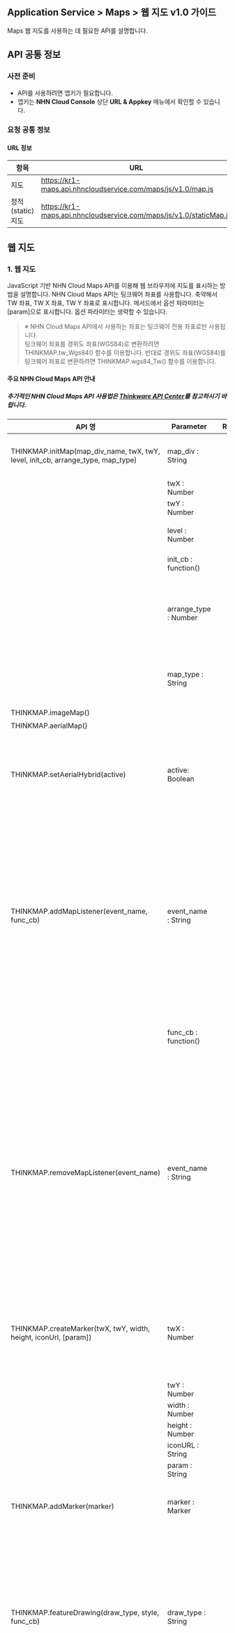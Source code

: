 ## Application Service > Maps > 웹 지도 v1.0 가이드

Maps 웹 지도를 사용하는 데 필요한 API를 설명합니다.

## API 공통 정보

### 사전 준비
- API를 사용하려면 앱키가 필요합니다.
- 앱키는 **NHN Cloud Console** 상단 **URL & Appkey** 메뉴에서 확인할 수 있습니다.

### 요청 공통 정보

#### URL 정보

| 항목        | URL                                      |
| --------- | ---------------------------------------- |
| 지도        | https://kr1-maps.api.nhncloudservice.com/maps/js/v1.0/map.js |
| 정적(static) 지도 | https://kr1-maps.api.nhncloudservice.com/maps/js/v1.0/staticMap.js |

## 웹 지도

### 1. 웹 지도

JavaScript 기반 NHN Cloud Maps API를 이용해 웹 브라우저에 지도를 표시하는 방법을 설명합니다.
NHN Cloud Maps API는 팅크웨어 좌표를 사용합니다. 축약해서 TW 좌표, TW X 좌표, TW Y 좌표로 표시합니다.
메서드에서 옵션 파라미터는 [param]으로 표시합니다. 옵션 파라미터는 생략할 수 있습니다.

> ※ NHN Cloud Maps API에서 사용하는 좌표는 팅크웨어 전용 좌표로만 사용됩니다.
> <br>팅크웨어 좌표를 경위도 좌표(WGS84)로 변환하려면 THINKMAP.tw_Wgs84() 함수를 이용합니다.
> 반대로 경위도 좌표(WGS84)를 팅크웨어 좌표로 변환하려면 THINKMAP.wgs84_Tw() 함수를 이용합니다.

#### 주요 NHN Cloud Maps API 안내
##### 추가적인 NHN Cloud Maps API 사용법은 <a href="http://developers1.inavi.com:8086?key=19b6272o5" target="_blank" rel="nofollow">Thinkware API Center</a>를 참고하시기 바랍니다.

| API 명                                    | Parameter               | Returns                                  | 설명                                       |
| ---------------------------------------- | ----------------------- | ---------------------------------------- | ---------------------------------------- |
| THINKMAP.initMap(map_div_name, twX, twY, level, init_cb, arrange_type, map_type) | map_div : String        |                                          | 지도를 담을 div 태그 ID<br>지도를 사용하려면 최초에 반드시 호출해야 하는 초기화 함수입니다. |
|                                          | twX : Number            |                                          | 지도 초기화 TW X 좌표                           |
|                                          | twY : Number            |                                          | 지도 초기화 TW Y 좌표                           |
|                                          | level : Number          |                                          | 지도 초기화 레벨<br>- 일반 지도: 1~13<br>- 항공 지도: 1~13 |
|                                          | init_cb : function()    |                                          | 지도 초기화 이후 호출되는 콜백 함수                     |
|                                          | arrange_type : Number   |                                          | 지도 레이어 정렬 방식<br>1: 중앙 정렬 방식(resize 효과 있음)<br>2: 전체 로딩 방식(resize 효과 없음)<br> 3: 오른쪽 상단 정렬 방식(resize 효과 있음) |
|                                          | map_type : String       |                                          | 지도 타입 설정<br>'i': 일반 맵<br>'a': 항공 맵<br>'s': 요약 맵<br>'m': 모바일 맵 |
| THINKMAP.imageMap()                      |                         |                                          | 지도를 일반 지도로 전환합니다.                        |
| THINKMAP.aerialMap()                     |                         |                                          | 지도를 항공 지도로 전환합니다.                        |
| THINKMAP.setAerialHybrid(active)         | active: Boolean        |                                          | 항공 주기 표출 여부  <br>true: 지도 위에 항공 주기를 표출   <br>false: 지도 위에 항공 주기 표출 안 함<br><br>지도 위에 항공 지도 주기 표출 여부를 설정합니다. |
| THINKMAP.addMapListener(event_name, func_cb) | event_name : String<br> |                                          | 지도에 등록할 이벤트 이름<br>'movestart'<br>- 지도가 움직이기 시작했을 때<br>'move'<br> - 지도가 움직일 때<br>'moveend'<br>- 지도 움직임이 끝났을 때<br>'zoomend'<br>- 지도 확대, 축소가 끝났을 때<br>'mouseover'<br>- 지도 위에 마우스를 놓았을 때<br>'mouseout'<br>- 지도 밖으로 마우스를 놓았을 때<br> 'mousemove'<br>- 지도에서 마우스가 움직일 때<br><br>지도에 이벤트를 등록합니다.<br>(지도에 관련된 이벤트, 확대/축소, 움직임 등) |
|                                          | func_cb : function()    |                                          | 지도에서 이벤트가 발생했을 때 호출되는 콜백 함수<br>(콜백 함수에 파라미터로 Map 객체가 전달됩니다) |
| THINKMAP.removeMapListener(event_name)   | event_name : String     |                                          | 지도에 제거할 이벤트 이름<br>'movestart'<br>- 지도가 움직이기 시작했을 때<br>'move'<br> - 지도가 움직일 때<br>'moveend'<br>- 지도 움직임이 끝났을 때<br>'zoomend'<br>- 지도 확대, 축소가 끝났을 때<br>'mouseover'<br>- 지도 위에 마우스를 놓았을 때<br>'mouseout'<br>- 지도 밖으로 마우스를 놓았을 때<br> 'mousemove'<br>- 지도에서 마우스가 움직일 때<br><br>지도에 등록한 이벤트를 제거합니다. <br>THINKMAP.addMapListener 메서드로 등록한 event_name에 해당하는 모든 콜백 함수를 삭제하므로 주의가 필요합니다. |
| THINKMAP.createMarker(twX, twY, width, height, iconUrl, [param]) | twX : Number            |                                          | <br>Marker 객체 위치 TW X 좌표 <br><br>Marker 객체를 생성합니다. <br>생성한 Marker 객체를 지도에 표시하려면 THINKMAP.addMarker 메서드로 지도에 Marker 객체를 추가해야 합니다. |
|                                          | twY : Number            |                                          | Marker 객체 위치 TW Y 좌표                     |
|                                          | width : Number          |                                          | Marker 이미지 너비                            |
|                                          | height : Number         |                                          | Marker 이미지의 높이                           |
|                                          | iconURL : String        |                                          | Marker 이미지의 URL                          |
|                                          | param : String          |                                          | Marker 객체의 사용자 변수                        |
| THINKMAP.addMarker(marker)               | marker : Marker         |                                          | 지도에 추가할 대상 Marker 객체<br><br>지도에 Marker 객체를 추가합니다. |
| THINKMAP.featureDrawing(draw_type, style, func_cb) | draw_type : String      |                                          | 사용자가 그릴 Feature 객체 타입<br>'lineDraw': 선<br>'polygonDraw': 다각형<br> 'regularPolygonDraw':   형태가 정해진 다각형<br><br>사용자가 지도에 마우스로 Polyline, Polygon을 직접 그릴 수 있는 그리기 모드로 전환합니다.<br>지도 마우스 클릭 시 객체 그리기가 시작되고 마우스를 더블클릭하면 그리기가 완료됩니다. <br>그리기 완료 시 콜백 함수로 그린 Feature 객체를 넘겨줍니다. |
|                                          | style : Object          |                                          | <br> Polygon, Polyline의 스타일을 지정하기 위한 Object<br>strokeColor: 선 색<br>- 'red', '#fff123' <br> strokeWidth: 선 두께<br> - 10<br> strokeOpacity: 선 투명도<br>fillColor : 채우기 색<br>fillOpacity: 채우기 투명도 <br>strokeDashstyle: 선 스타일<br>dot: · · · · · · <br>dash: - - - - - -<br>dashdot : - · - · - · - <br>longdashdot: ㅡ · ㅡ · ㅡ<br> solid: 일반 선  <br> |
|                                          | func_cb : function()    |                                          | 사용자가 지도를 더블클릭하여<br>Feature 객체 그리기가 완료되었을 때 호출되는 콜백 함수 |
| THINKMAP.featureDrawingCancel()          |                         |                                          | 지도에 사용자가 마우스로 Polyline, Polygon을 직접 그릴 수 있는 그리기 모드를 종료합니다. |
| THINKMAP.tw_Wgs84(twX, twY)              | twX : Number            | coord : Object<br>변환된 WGS84 좌표<br>- coord.curx : WGS84 X 좌표<br>- coord.cury  : WGS84 Y 좌표 | 변환할 TW X 좌표<br><br>TW 좌표를 WGS84 좌표로 변환합니다. |
|                                          | twY : Number            |                                          | 변환할 TW Y 좌표                              |
| THINKMAP.wgs84_Tw(wgs_lon, wgs_lat)      | wgs_lon : Number        | coord : Object<br>변환된 TW 좌표 <br>- coord.curx  : TW X 좌표<br>- coord.cury  : TW Y 좌표 | 변환할 WGS84 경도 좌표<br><br>WGS84 좌표를 TW 좌표로 변환합니다. |
|                                          | wgs_lat : Number        |                                          | 변환할 WGS84 위도 좌표                          |


#### NHN Cloud Maps API 사용
```
// 지도 사용을 위한 js 파일을 선언합니다.
<script type="text/javascript" src="https://kr1-maps.api.nhncloudservice.com/maps/js/v1.0/map.js"></script>
<script>
	// 지도 사용을 위한 인증을 진행합니다.
	Map.authentification("appKey");
</script>

//지도를 담을 DIV를 생성합니다.
<div id="div_map"></div>
<script type="text/javascript">

	//선언한 DIV에 지도를 표시합니다.
	THINKMAP.initMap("div_map", 165406, 500198, 12, init, 2, 'i');

	// 지도 init 후 콜백 함수가 실행됩니다.
	function init(){
		alert('init!');
	}
</script>
```

#### 지도 모드 변경
```
<script type="text/javascript">
	//지도를 일반 지도로 전환
	THINKMAP.imageMap();

	//지도를 항공 지도로 전환
	THINKMAP.aerialMap();

	//지도 위에 항공주기 표시 여부 설정
	THINKMAP.setAerialHybrid(active);
</script>
```
#### 지도 이벤트 등록
```
<script type="text/javascript">
	//지도에 move 이벤트를 등록한다.
	THINKMAP.addMapListener('move', mapEvent_cb);

	//지도 이벤트 발생 시 콜백 함수
	function mapEvent_cb(map){
	    console.log("event callback!");
	}
</script>
```
#### 지도 이벤트 제거
```
<script type="text/javascript">
	//지도에 move 이벤트를 제거한다.
	THINKMAP.removeMapListener('move');
</script>
```

#### 지도 마커 추가
```
<script type="text/javascript">
	//지도의 마커 객체를 초기화한다.
	var marker = null;
	function createMarker(){
		if(!marker){
			//마커 객체를 생성한다.
			marker = THINKMAP.createMarker(163670, 526934, 47, 46, '../img/img.png', 'my_marker');
			//마커를 지도에 추가한다.
			THINKMAP.addMarker(marker);
			console.log('id : ' + marker._feature_id + ', param : ' + marker._param);
		}
	}
</script>
```


#### 지도 그리기 모드로 전환
```
<script type="text/javascript">
	//지도를 그리기 모드로 전환한다.
	var style = {
		strokeColor: '#fff123',
		strokeWidth: 5,
		strokeDashstyle: 'solid',		
		strokeOpacity: 0.8,
		fillColor: 'blue',
		fillopacity: 1
	};

	THINKMAP.featureDrawing("lineDraw", style, drawEvent_cb);

	function drawEvent_cb(){
		alert("그리기 모드 전환!");
	}
</script>
```

#### 지도 그리기 모드 종료
```
<script type="text/javascript">
	//지도 그리기 모드를 종료한다.
	THINKMAP.featureDrawingCancel();
</script>
```


#### TW 좌표를 WGS 좌표로 변환
```
<script type="text/javascript">
	var wgs;

	// TW 좌표를 WGS 좌표로 변환한다.
	wgs = THINKMAP.tw_Wgs84(165406, 500198);

	console.log(wgs.curx);
	console.log(wgs.cury);
</script>
```


#### WGS 좌표를 TW 좌표로 변환
```
<script type="text/javascript">
	var tw;

	// WGS 좌표를 TW 좌표로 변환한다.
	wgs = THINKMAP.wgs84_Tw(127.28976653131843, 37.56515136725675);

	console.log(tw.curx);
	console.log(tw.cury);
</script>
```

### 2. 정적(static) 지도

#### NHN Cloud Maps API 정적(static) 지도 사용
```
// 정적(static) 지도 사용을 위한 js 파일을 선언합니다.
<script type="text/javascript" src="https://kr1-maps.api.nhncloudservice.com/maps/js/v1.0/staticMap.js"></script>

// 지도를 담을 IMG를 생성합니다.
<img id='staticMapImg' alt="" src="">

<script>

	// 정적(static) 지도 사용을 위한 인증 및 파라미터를 전달합니다. 	
	StaticMap.authentification('staticMapImg',"appkey",'x=157423&y=266836&width=970&height=300&level=10&maptype=i&mx=158323&my=266836&txt=');

</script>
```

| 이름      | 타입      | 필수 여부 | 설명                            |
| ------- | ------- | ----- | ----------------------------- |
| x       | Integer | 필수    | 지도 중심 X 좌표                    |
| y       | Integer | 필수    | 지도 중심 Y 좌표                    |
| mx      | Integer | 필수    | 마커 X 좌표                       |
| my      | Integer | 필수    | 마커 Y 좌표                       |
| width   | Integer | 선택    | 지도 넓이 <br> 미입력 시 기본 600px     |
| height  | Integer | 선택    | 지도 높이 <br> 미입력 시 기본 600px     |
| imgurl  | String  | 선택    | 마커 이미지 URL<br> 미입력 시 기본 마커 사용 |
| level   | Integer | 선택    | 지도 레벨 <br> 미입력 시 기본 10        |
| maptype | String  | 선택    | 지도 타입 <br> 미입력 시 기본 일반 맵      |
| label   | String  | 선택    | 라벨 내용                         |

### 3. 모바일 웹 지도

Android/iOS WebView로 하이브리드 형태의 앱을 개발할 때 NHN Cloud Maps API를 이용해 JavaScript 기반의  웹 지도와 동일한 API로 사용할 수 있습니다.
API 관련해서는 [1. 웹 지도](#1-web)를 참고하시기 바랍니다.

#### NHN Cloud Maps API Mobile에서 사용
```
<!DOCTYPE html>
<html>
    <head>
		// 모바일 기기에 맞춰 viewport를 설정합니다.
        <meta name="viewport" content="width=device-width, initial-scale=1,user-scalable=no">

		<style>
			body {
	    		margin: 0;
	      	}

  			#div_map {
				position: absolute;
				width: 100%;
				height: 100%;
			}
    	</style>

		// 지도 사용을 위한 js 파일을 선언합니다.
		<script type="text/javascript" src="https://kr1-maps.api.nhncloudservice.com/maps/js/v1.0/map.js"></script>
		<script>
			// 지도 사용을 위한 인증을 진행합니다.
			Map.authentification("appKey");
		</script>
	</head>

	<body>
		//지도를 담을 DIV를 생성합니다.
		<div id="div_map"></div>
		<script type="text/javascript">

			//선언한 DIV에 지도를 표시합니다.(모바일 지도 타입으로 'm'을 선언합니다.)
			THINKMAP.initMap("div_map", 165406, 500198, 12, init, 2, 'm');

			// 지도 init 후 콜백 함수가 실행됩니다.
			function init(){
				alert('init!');
			}
		</script>
	</body>

</html>
```
